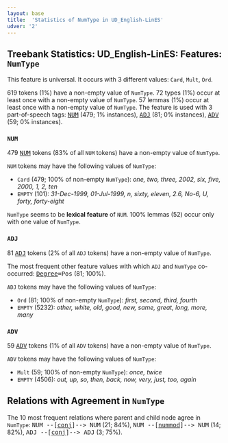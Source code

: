 ```yaml
---
layout: base
title:  'Statistics of NumType in UD_English-LinES'
udver: '2'
---
```


## Treebank Statistics: UD_English-LinES: Features: `NumType`

This feature is universal.
It occurs with 3 different values: `Card`, `Mult`, `Ord`.

619 tokens (1%) have a non-empty value of `NumType`.
72 types (1%) occur at least once with a non-empty value of `NumType`.
57 lemmas (1%) occur at least once with a non-empty value of `NumType`.
The feature is used with 3 part-of-speech tags: <tt><a href="en_lines-pos-NUM.html">NUM</a></tt> (479; 1% instances), <tt><a href="en_lines-pos-ADJ.html">ADJ</a></tt> (81; 0% instances), <tt><a href="en_lines-pos-ADV.html">ADV</a></tt> (59; 0% instances).

### `NUM`

479 <tt><a href="en_lines-pos-NUM.html">NUM</a></tt> tokens (83% of all `NUM` tokens) have a non-empty value of `NumType`.

`NUM` tokens may have the following values of `NumType`:

* `Card` (479; 100% of non-empty `NumType`): <em>one, two, three, 2002, six, five, 2000, 1, 2, ten</em>
* `EMPTY` (101): <em>31-Dec-1999, 01-Jul-1999, n, sixty, eleven, 2.6, No-6, U, forty, forty-eight</em>

`NumType` seems to be **lexical feature** of `NUM`. 100% lemmas (52) occur only with one value of `NumType`.

### `ADJ`

81 <tt><a href="en_lines-pos-ADJ.html">ADJ</a></tt> tokens (2% of all `ADJ` tokens) have a non-empty value of `NumType`.

The most frequent other feature values with which `ADJ` and `NumType` co-occurred: <tt><a href="en_lines-feat-Degree.html">Degree</a></tt><tt>=Pos</tt> (81; 100%).

`ADJ` tokens may have the following values of `NumType`:

* `Ord` (81; 100% of non-empty `NumType`): <em>first, second, third, fourth</em>
* `EMPTY` (5232): <em>other, white, old, good, new, same, great, long, more, many</em>

### `ADV`

59 <tt><a href="en_lines-pos-ADV.html">ADV</a></tt> tokens (1% of all `ADV` tokens) have a non-empty value of `NumType`.

`ADV` tokens may have the following values of `NumType`:

* `Mult` (59; 100% of non-empty `NumType`): <em>once, twice</em>
* `EMPTY` (4506): <em>out, up, so, then, back, now, very, just, too, again</em>

## Relations with Agreement in `NumType`

The 10 most frequent relations where parent and child node agree in `NumType`:
<tt>NUM --[<tt><a href="en_lines-dep-conj.html">conj</a></tt>]--> NUM</tt> (21; 84%),
<tt>NUM --[<tt><a href="en_lines-dep-nummod.html">nummod</a></tt>]--> NUM</tt> (14; 82%),
<tt>ADJ --[<tt><a href="en_lines-dep-conj.html">conj</a></tt>]--> ADJ</tt> (3; 75%).

